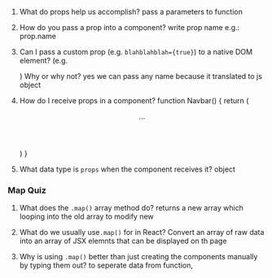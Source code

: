 1. What do props help us accomplish?
   pass a parameters to function

2. How do you pass a prop into a component?
   write prop name e.g.: prop.name

3. Can I pass a custom prop (e.g. `blahblahblah={true}`) to a native
   DOM element? (e.g. <div blahblahblah={true}>) Why or why not?
   yes we can pass any name because it translated to js object

4. How do I receive props in a component?
   function Navbar() {
   return (
     <header >
     ...
     </header>
     )
     }

5. What data type is `props` when the component receives it?
   object

### Map Quiz

1. What does the `.map()` array method do?
   returns a new array which looping into the old array to modify new

2. What do we usually use`.map()` for in React?
   Convert an array of raw data into an array of JSX elemnts that can be displayed on th page

3. Why is using `.map()` better than just creating the components
   manually by typing them out?
   to seperate data from function,
